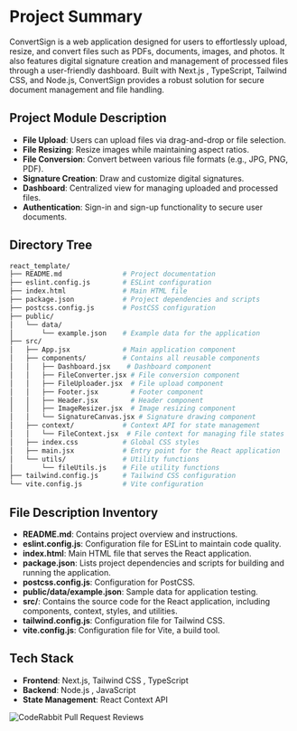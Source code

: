 # Project Summary

ConvertSign is a web application designed for users to effortlessly upload, resize, and convert files such as PDFs, documents, images, and photos. It also features digital signature creation and management of processed files through a user-friendly dashboard. Built with Next.js , TypeScript, Tailwind CSS, and Node.js, ConvertSign provides a robust solution for secure document management and file handling.

## Project Module Description

- **File Upload**: Users can upload files via drag-and-drop or file selection.
- **File Resizing**: Resize images while maintaining aspect ratios.
- **File Conversion**: Convert between various file formats (e.g., JPG, PNG, PDF).
- **Signature Creation**: Draw and customize digital signatures.
- **Dashboard**: Centralized view for managing uploaded and processed files.
- **Authentication**: Sign-in and sign-up functionality to secure user documents.

## Directory Tree

```bash
react_template/
├── README.md               # Project documentation
├── eslint.config.js        # ESLint configuration
├── index.html              # Main HTML file
├── package.json            # Project dependencies and scripts
├── postcss.config.js       # PostCSS configuration
├── public/
│   └── data/
│       └── example.json    # Example data for the application
├── src/
│   ├── App.jsx             # Main application component
│   ├── components/         # Contains all reusable components
│   │   ├── Dashboard.jsx    # Dashboard component
│   │   ├── FileConverter.jsx # File conversion component
│   │   ├── FileUploader.jsx  # File upload component
│   │   ├── Footer.jsx        # Footer component
│   │   ├── Header.jsx        # Header component
│   │   ├── ImageResizer.jsx  # Image resizing component
│   │   └── SignatureCanvas.jsx # Signature drawing component
│   ├── context/            # Context API for state management
│   │   └── FileContext.jsx  # File context for managing file states
│   ├── index.css           # Global CSS styles
│   ├── main.jsx            # Entry point for the React application
│   └── utils/              # Utility functions
│       └── fileUtils.js    # File utility functions
├── tailwind.config.js      # Tailwind CSS configuration
└── vite.config.js          # Vite configuration
```

## File Description Inventory

- **README.md**: Contains project overview and instructions.
- **eslint.config.js**: Configuration file for ESLint to maintain code quality.
- **index.html**: Main HTML file that serves the React application.
- **package.json**: Lists project dependencies and scripts for building and running the application.
- **postcss.config.js**: Configuration for PostCSS.
- **public/data/example.json**: Sample data for application testing.
- **src/**: Contains the source code for the React application, including components, context, styles, and utilities.
- **tailwind.config.js**: Configuration file for Tailwind CSS.
- **vite.config.js**: Configuration file for Vite, a build tool.

## Tech Stack

- **Frontend**: Next.js, Tailwind CSS , TypeScript
- **Backend**: Node.js , JavaScript
- **State Management**: React Context API

![CodeRabbit Pull Request Reviews][def]

[def]: https://img.shields.io/coderabbit/prs/github/Venomanas/ConvertSign?utm_source=oss&utm_medium=github&utm_campaign=Venomanas%2FConvertSign&labelColor=171717&color=FF570A&link=https%3A%2F%2Fcoderabbit.ai&label=CodeRabbit+Reviews
